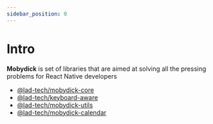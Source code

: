 ```yaml
---
sidebar_position: 0
---
```


# Intro

**Mobydick**  is set of libraries that are aimed at solving all the pressing problems for React Native developers

- [@lad-tech/mobydick-core](./core/Introduction.mdx)
- [@lad-tech/keyboard-aware](./keyboardAware/Introduction.mdx)
- [@lad-tech/mobydick-utils](./utils/Introduction.mdx)
- [@lad-tech/mobydick-calendar](./calendar/Introduction.mdx)
